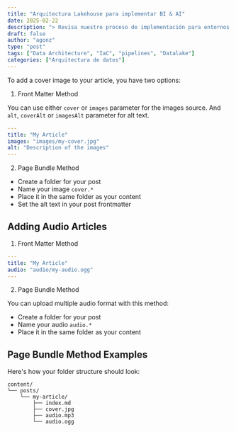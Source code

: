 ```yaml
---
title: "Arquitectura Lakehouse para implementar BI & AI"
date: 2025-02-22
description: "> Revisa nuestro proceso de implementación para entornos mineros."
draft: false
author: "agonz"
type: "post"
tags: ["Data Architecture", "IaC", "pipelines", "Datalake"]
categories: ["Arquitectura de datos"]
---
```


To add a cover image to your article, you have two options:

1. Front Matter Method

You can use either `cover` or `images` parameter for the images source.
And `alt`, `coverAlt` or `imagesAlt` parameter for alt text.

```yaml
---
title: "My Article"
images: "images/my-cover.jpg"
alt: "Description of the images"
---
```

2. Page Bundle Method

- Create a folder for your post
- Name your image `cover.*`
- Place it in the same folder as your content
- Set the alt text in your post frontmatter

## Adding Audio Articles

1. Front Matter Method

```yaml
---
title: "My Article"
audio: "audio/my-audio.ogg"
---
```

2. Page Bundle Method

You can upload multiple audio format with this method:

- Create a folder for your post
- Name your audio `audio.*`
- Place it in the same folder as your content

## Page Bundle Method Examples

Here's how your folder structure should look:

    content/
    └── posts/
        └── my-article/
            ├── index.md
            ├── cover.jpg
            ├── audio.mp3
            └── audio.ogg